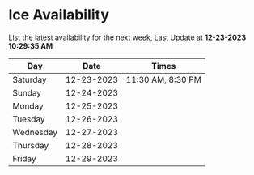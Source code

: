 # Ice Availability

List the latest availability for the next week, Last Update at **12-23-2023 10:29:35 AM**

| Day         | Date        | Times       |
| ----------- | ----------- | ----------- |
|Saturday|12-23-2023|11:30 AM; 8:30 PM|
|Sunday|12-24-2023||
|Monday|12-25-2023||
|Tuesday|12-26-2023||
|Wednesday|12-27-2023||
|Thursday|12-28-2023||
|Friday|12-29-2023||
